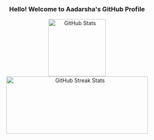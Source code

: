 <h3 align="center">Hello! Welcome to <strong>Aadarsha's GitHub Profile</strong></h3>
<p align="center" display="flex">
  <img src="https://github-readme-stats.vercel.app/api?username=erkdk&show_icons=true&count_private=true&theme=transparent" height="150" alt="GitHub Stats"/>
  <img src="https://streak-stats.demolab.com?user=erkdk&theme=dark&hide_border=false" width="370" height="150" alt="GitHub Streak Stats"/>
</p>


